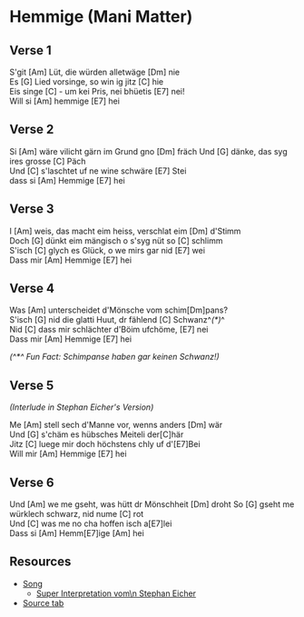 # Hemmige (Mani Matter)

## Verse 1

S'git [Am] Lüt, die würden alletwäge [Dm] nie  
Es [G] Lied vorsinge, so win ig jitz [C] hie  
Eis singe [C] - um kei Pris, nei bhüetis [E7] nei!  
Will si [Am] hemmige [E7] hei

## Verse 2

Si [Am] wäre vilicht gärn im Grund gno [Dm] fräch
Und [G] dänke, das syg ires grosse [C] Päch  
Und [C] s'laschtet uf ne wine schwäre [E7] Stei  
dass si [Am] Hemmige [E7] hei

## Verse 3

I [Am] weis, das macht eim heiss, verschlat eim [Dm] d'Stimm  
Doch [G] dünkt eim mängisch o s'syg nüt so [C] schlimm  
S'isch [C] glych es Glück, o we mirs gar nid [E7] wei  
Dass mir [Am] Hemmige [E7] hei

## Verse 4

Was [Am] unterscheidet d'Mönsche vom schim[Dm]pans?  
S'isch [G] nid die glatti Huut, dr fählend [C] Schwanz^_(*)_^  
Nid [C] dass mir schlächter d'Böim ufchöme, [E7] nei  
Dass mir [Am] Hemmige [E7] hei

_(^*^ Fun Fact: Schimpanse haben gar keinen Schwanz!)_

## Verse 5

_(Interlude in Stephan Eicher's Version)_

Me [Am] stell sech d'Manne vor, wenns anders [Dm] wär  
Und [G] s'chäm es hübsches Meiteli der[C]här  
Jitz [C] luege mir doch höchstens chly uf d'[E7]Bei  
Will mir [Am] Hemmige [E7] hei

## Verse 6

Und [Am] we me gseht, was hütt dr Mönschheit [Dm] droht
So [G] gseht me würklech schwarz, nid nume [C] rot  
Und [C] was me no cha hoffen isch a[E7]lei  
Dass si [Am] Hemm[E7]ige [Am] hei

## Resources

- [Song](https://www.youtube.com/watch?v=L0OydDmfwAo)
    - [Super Interpretation vom\n Stephan Eicher](https://www.youtube.com/watch?v=pxjNh3sq66U)
- [Source tab](https://tabs.ultimate-guitar.com/tab/stephan-eicher/hemmige-chords-1716428)
